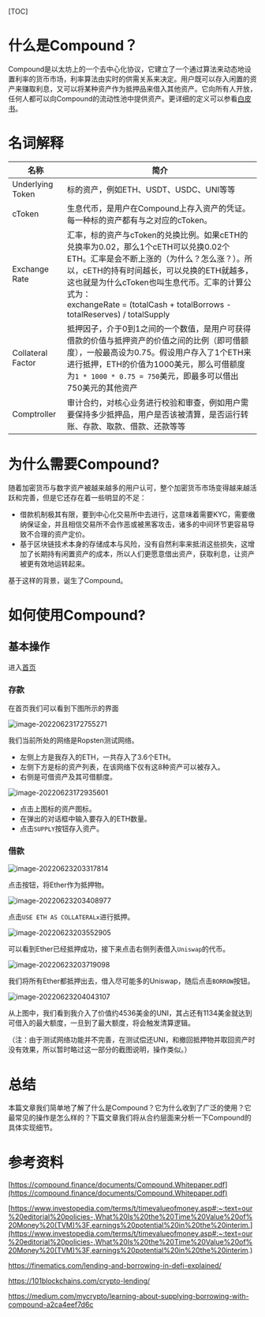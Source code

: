 [TOC]

# 什么是Compound？

Compound是以太坊上的一个去中心化协议，它建立了一个通过算法来动态地设置利率的货币市场，利率算法由实时的供需关系来决定。用户既可以存入闲置的资产来赚取利息，又可以将某种资产作为抵押品来借入其他资产。它向所有人开放，任何人都可以向Compound的流动性池中提供资产。更详细的定义可以参看[白皮书](https://compound.finance/documents/Compound.Whitepaper.pdf)。



# 名词解释

| 名称              | 简介                                                         |
| ----------------- | ------------------------------------------------------------ |
| Underlying Token  | 标的资产，例如ETH、USDT、USDC、UNI等等                       |
| cToken            | 生息代币，是用户在Compound上存入资产的凭证。每一种标的资产都有与之对应的cToken。 |
| Exchange Rate     | 汇率，标的资产与cToken的兑换比例。如果cETH的兑换率为0.02，那么1个cETH可以兑换0.02个ETH。汇率是会不断上涨的（为什么？怎么涨？）。所以，cETH的持有时间越长，可以兑换的ETH就越多，这也就是为什么cToken也叫生息代币。汇率的计算公式为：<br />exchangeRate = (totalCash + totalBorrows - totalReserves) / totalSupply |
| Collateral Factor | 抵押因子，介于0到1之间的一个数值，是用户可获得借款的价值与抵押资产的价值之间的比例（即可借额度），一般最高设为0.75。假设用户存入了1个ETH来进行抵押，ETH的价值为1000美元，那么可借额度为`1 * 1000 * 0.75 = 750`美元，即最多可以借出750美元的其他资产 |
| Comptroller       | 审计合约，对核心业务进行校验和审查，例如用户需要保持多少抵押品，用户是否该被清算，是否运行转账、存款、取款、借款、还款等等 |



# 为什么需要Compound?

随着加密货币与数字资产被越来越多的用户认可，整个加密货币市场变得越来越活跃和完善，但是它还存在着一些明显的不足：

- 借款机制极其有限，要到中心化交易所中去进行，这意味着需要KYC，需要缴纳保证金，并且相信交易所不会作恶或被黑客攻击，诸多的中间环节更容易导致不合理的资产定价。
- 基于区块链技术本身的存储成本与风险，没有自然利率来抵消这些损失，这增加了长期持有闲置资产的成本，所以人们更愿意借出资产，获取利息，让资产被更有效地运转起来。

基于这样的背景，诞生了Compound。



# 如何使用Compound?

## 基本操作

进入[首页](https://app.compound.finance/#)

### 存款

在首页我们可以看到下图所示的界面

![image-20220623172755271](./什么是Compound？.assets/image-20220623172755271.png)

我们当前所处的网络是Ropsten测试网络。

- 左侧上方是我存入的ETH，一共存入了3.6个ETH。
- 左侧下方是标的资产列表，在该网络下仅有这8种资产可以被存入。
- 右侧是可借资产及其可借额度。



![image-20220623172935601](./什么是Compound？.assets/image-20220623172935601.png)

- 点击上图标的资产图标。
- 在弹出的对话框中输入要存入的ETH数量。
- 点击`SUPPLY`按钮存入资产。

### 借款

![image-20220623203317814](./什么是Compound？.assets/image-20220623203317814.png)

点击按钮，将Ether作为抵押物。

![image-20220623203408977](./什么是Compound？.assets/image-20220623203408977.png)

点击`USE ETH AS COLLATERALx`进行抵押。

![image-20220623203552905](./什么是Compound？.assets/image-20220623203552905.png)

可以看到Ether已经抵押成功，接下来点击右侧列表借入`Uniswap`的代币。

![image-20220623203719098](./什么是Compound？.assets/image-20220623203719098.png)

我们将所有Ether都抵押出去，借入尽可能多的Uniswap，随后点击`BORROW`按钮。

![image-20220623204043107](./什么是Compound？.assets/image-20220623204043107.png)

从上图中，我们看到我介入了价值约4536美金的UNI，其占还有1134美金就达到可借入的最大额度，一旦到了最大额度，将会触发清算逻辑。

（注：由于测试网络功能并不完善，在测试偿还UNI，和撤回抵押物并取回资产时没有效果，所以暂时略过这一部分的截图说明，操作类似。）



# 总结

本篇文章我们简单地了解了什么是Compound？它为什么收到了广泛的使用？它最常见的操作是怎么样的？下篇文章我们将从合约层面来分析一下Compound的具体实现细节。



# 参考资料

[https://compound.finance/documents/Compound.Whitepaper.pdf](https://compound.finance/documents/Compound.Whitepaper.pdf)

[https://www.investopedia.com/terms/t/timevalueofmoney.asp#:~:text=our%20editorial%20policies-,What%20Is%20the%20Time%20Value%20of%20Money%20(TVM)%3F,earnings%20potential%20in%20the%20interim.](https://www.investopedia.com/terms/t/timevalueofmoney.asp#:~:text=our%20editorial%20policies-,What%20Is%20the%20Time%20Value%20of%20Money%20(TVM)%3F,earnings%20potential%20in%20the%20interim.)

https://finematics.com/lending-and-borrowing-in-defi-explained/

https://101blockchains.com/crypto-lending/

https://medium.com/mycrypto/learning-about-supplying-borrowing-with-compound-a2ca4eef7d6c
